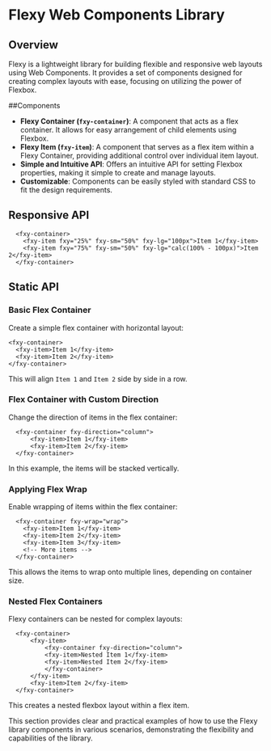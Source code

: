 # Flexy Web Components Library

## Overview

Flexy is a lightweight library for building flexible and responsive web layouts using Web Components. It provides a set of components designed for creating complex layouts with ease, focusing on utilizing the power of Flexbox.

##Components

- **Flexy Container (`fxy-container`)**: A component that acts as a flex container. It allows for easy arrangement of child elements using Flexbox.
- **Flexy Item (`fxy-item`)**: A component that serves as a flex item within a Flexy Container, providing additional control over individual item layout.
- **Simple and Intuitive API**: Offers an intuitive API for setting Flexbox properties, making it simple to create and manage layouts.
- **Customizable**: Components can be easily styled with standard CSS to fit the design requirements.

## Responsive API
```
  <fxy-container>
    <fxy-item fxy="25%" fxy-sm="50%" fxy-lg="100px">Item 1</fxy-item>
    <fxy-item fxy="75%" fxy-sm="50%" fxy-lg="calc(100% - 100px)">Item 2</fxy-item>
  </fxy-container>
```
## Static API

### Basic Flex Container

Create a simple flex container with horizontal layout:

```
<fxy-container>
  <fxy-item>Item 1</fxy-item>
  <fxy-item>Item 2</fxy-item>
</fxy-container>
```

This will align `Item 1` and `Item 2` side by side in a row.

### Flex Container with Custom Direction

Change the direction of items in the flex container:

```
  <fxy-container fxy-direction="column">
      <fxy-item>Item 1</fxy-item>
      <fxy-item>Item 2</fxy-item>
  </fxy-container>
```
In this example, the items will be stacked vertically.

### Applying Flex Wrap

Enable wrapping of items within the flex container:

```
  <fxy-container fxy-wrap="wrap">
    <fxy-item>Item 1</fxy-item>
    <fxy-item>Item 2</fxy-item>
    <fxy-item>Item 3</fxy-item>
    <!-- More items -->
  </fxy-container>
```
This allows the items to wrap onto multiple lines, depending on container size.

### Nested Flex Containers

Flexy containers can be nested for complex layouts:
```
  <fxy-container>
      <fxy-item>
          <fxy-container fxy-direction="column">
          <fxy-item>Nested Item 1</fxy-item>
          <fxy-item>Nested Item 2</fxy-item>
          </fxy-container>
      </fxy-item>
      <fxy-item>Item 2</fxy-item>
  </fxy-container>
```

This creates a nested flexbox layout within a flex item.

This section provides clear and practical examples of how to use the Flexy library components in various scenarios, demonstrating the flexibility and capabilities of the library.
